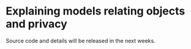 # Explaining models relating objects and privacy

Source code and details will be released in the next weeks.
